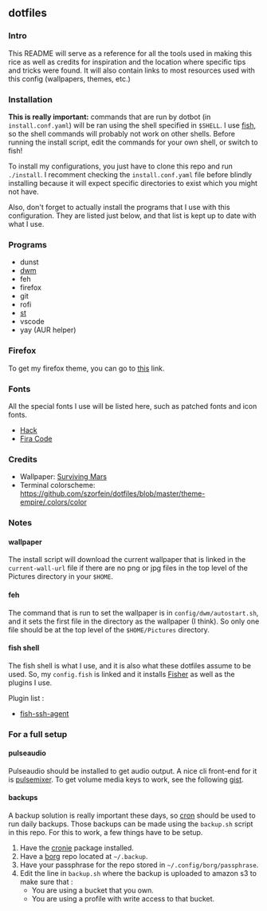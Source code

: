 dotfiles
--------

### Intro

This README will serve as a reference for all the tools used in making this rice as well
as credits for inspiration and the location where specific tips and tricks were found. It
will also contain links to most resources used with this config (wallpapers, themes, etc.)

### Installation

**This is really important:** commands that are run by dotbot (in `install.conf.yaml`)
will be ran using the shell specified in `$SHELL`. I use [fish](https://fishshell.com), so the
shell commands will probably not work on other shells. Before running the install script,
edit the commands for your own shell, or switch to fish!

To install my configurations, you just have to clone this repo and run `./install`. I
recomment checking the `install.conf.yaml` file before blindly installing because it
will expect specific directories to exist which you might not have.

Also, don't forget to actually install the programs that I use with this configuration.
They are listed just below, and that list is kept up to date with what I use.

### Programs

- dunst
- [dwm](https://github.com/marier-nico/dwm)
- feh
- firefox
- git
- rofi
- [st](https://github.com/marier-nico/st)
- vscode
- yay (AUR helper)

### Firefox

To get my firefox theme, you can go to [this](https://color.firefox.com/?theme=XQAAAAIWAQAAAAAAAABBqYhm849SCia2CaaEGccwS-xNKlhZYnAOn732nRq7cirz0ZuRwWq8W8Ouc_F0d-XEYZ_m2BKnldLTO0uJZe6andGnDj__jNufhqhMNf-QEvobYYRGK9Y-eJY00jtKmCshIEMuWEKcExB0kxk5CaoEtGB7GjJ2daxKypppjV8rh6dLuhR0EWmJigu-32akzGruxyAnW3V8Q7QqN56zlQRTHVroCwUaLdgeFQhbGbCJyJ633Jht-_HwIA) link.

### Fonts

All the special fonts I use will be listed here, such as patched fonts and icon fonts.

- [Hack](https://sourcefoundry.org/hack/)
- [Fira Code](https://github.com/tonsky/FiraCode)

### Credits

- Wallpaper: [Surviving Mars](https://www.reddit.com/r/wallpapers/comments/8r7p27/surviving_mars_3840x2160/)
- Terminal colorscheme: https://github.com/szorfein/dotfiles/blob/master/theme-empire/.colors/color

### Notes

#### wallpaper

The install script will download the current wallpaper that is linked in the
`current-wall-url` file if there are no png or jpg files in the top level of the Pictures
directory in your `$HOME`.

#### feh

The command that is run to set the wallpaper is in `config/dwm/autostart.sh`, and it sets
the first file in the directory as the wallpaper (I think). So only one file should be at
the top level of the `$HOME/Pictures` directory.

#### fish shell

The fish shell is what I use, and it is also what these dotfiles assume to be used.
So, my `config.fish` is linked and it installs [Fisher](https://github.com/jorgebucaran/fisher)
as well as the plugins I use.

Plugin list :
- [fish-ssh-agent](https://github.com/danhper/fish-ssh-agent)

### For a full setup

#### pulseaudio

Pulseaudio should be installed to get audio output. A nice cli front-end for it is [pulsemixer](https://www.archlinux.org/packages/community/any/pulsemixer/). To get volume media keys to work, see the following [gist](https://gist.github.com/palopezv/efd34059af6126ad970940bcc6a90f2e).

#### backups

A backup solution is really important these days, so [cron](https://wiki.archlinux.org/index.php/Cron) should be used to run daily backups.
Those backups can be made using the `backup.sh` script in this repo. For this to work, a few things
have to be setup.

1. Have the [cronie](https://www.archlinux.org/packages/?name=cronie) package installed.
2. Have a [borg](https://borgbackup.readthedocs.io/en/stable/index.html) repo located at `~/.backup`.
3. Have your passphrase for the repo stored in `~/.config/borg/passphrase`.
4. Edit the line in `backup.sh` where the backup is uploaded to amazon s3 to make sure that :
    - You are using a bucket that you own.
    - You are using a profile with write access to that bucket.